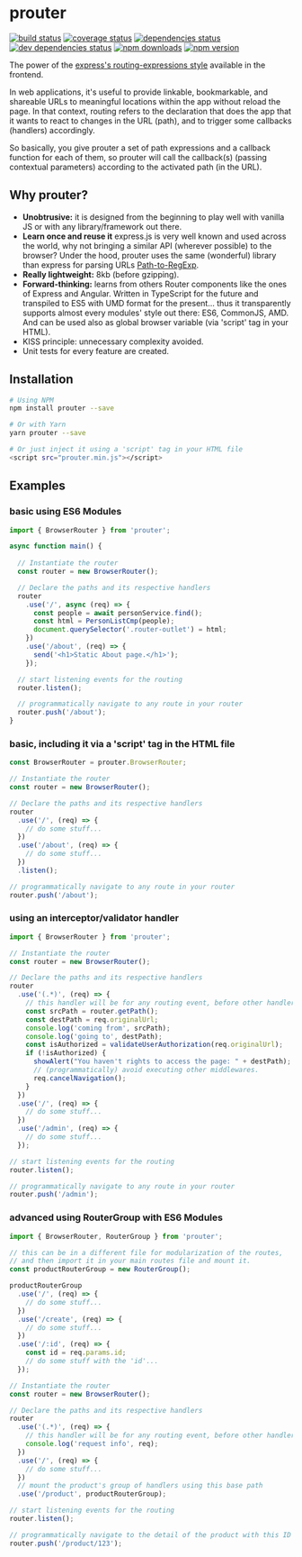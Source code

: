 # prouter

[![build status](https://travis-ci.org/rogerpadilla/prouter.svg?branch=master)](https://travis-ci.org/rogerpadilla/prouter?branch=master)
[![coverage status](https://coveralls.io/repos/rogerpadilla/prouter/badge.svg?branch=master)](https://coveralls.io/r/rogerpadilla/prouter?branch=master)
[![dependencies status](https://david-dm.org/rogerpadilla/prouter/status.svg)](https://david-dm.org/rogerpadilla/prouter/status.svg)
[![dev dependencies status](https://david-dm.org/rogerpadilla/prouter/dev-status.svg)](https://david-dm.org/rogerpadilla/prouter/dev-status.svg)
[![npm downloads](https://img.shields.io/npm/dm/prouter.svg)](https://www.npmjs.com/package/prouter)
[![npm version](https://badge.fury.io/js/prouter.svg)](https://www.npmjs.com/prouter)

The power of the [express's routing-expressions style](https://expressjs.com/en/guide/routing.html) available in the frontend.

In web applications, it's useful to provide linkable, bookmarkable, and shareable URLs to meaningful locations within the app without reload the page. In that context, routing refers to the declaration that does the app that it wants to react to changes in the URL (path), and to trigger some callbacks (handlers) accordingly.

So basically, you give prouter a set of path expressions and a callback function for each of them, so prouter will call the callback(s) (passing contextual parameters) according to the activated path (in the URL). 

## Why prouter?
- **Unobtrusive:** it is designed from the beginning to play well with vanilla JS or with any library/framework out there.
- **Learn once and reuse it** express.js is very well known and used across the world, why not bringing a similar API (wherever possible) to the browser? Under the hood, prouter uses the same (wonderful) library than express for parsing URLs [Path-to-RegExp](https://github.com/pillarjs/path-to-regexp).
- **Really lightweight:** 8kb (before gzipping).
- **Forward-thinking:** learns from others Router components like the ones of Express and Angular. Written in TypeScript for the future and transpiled to ES5 with UMD format for the present... thus it transparently supports almost every modules' style out there: ES6, CommonJS, AMD. And can be used also as global browser variable (via 'script' tag in your HTML).
- KISS principle: unnecessary complexity avoided.
- Unit tests for every feature are created.

## Installation

```bash
# Using NPM
npm install prouter --save

# Or with Yarn
yarn prouter --save

# Or just inject it using a 'script' tag in your HTML file
<script src="prouter.min.js"></script>
```

## Examples

### basic using ES6 Modules

```js
import { BrowserRouter } from 'prouter';

async function main() {
  
  // Instantiate the router
  const router = new BrowserRouter();

  // Declare the paths and its respective handlers
  router
    .use('/', async (req) => {
      const people = await personService.find();
      const html = PersonListCmp(people);
      document.querySelector('.router-outlet') = html;
    })
    .use('/about', (req) => {
      send('<h1>Static About page.</h1>');
    });

  // start listening events for the routing
  router.listen();

  // programmatically navigate to any route in your router
  router.push('/about');
}
```


### basic, including it via a 'script' tag in the HTML file

```js
const BrowserRouter = prouter.BrowserRouter;

// Instantiate the router
const router = new BrowserRouter();

// Declare the paths and its respective handlers
router
  .use('/', (req) => {
    // do some stuff...
  })
  .use('/about', (req) => {
    // do some stuff...
  })
  .listen();

// programmatically navigate to any route in your router
router.push('/about');
```

### using an interceptor/validator handler

```js
import { BrowserRouter } from 'prouter';

// Instantiate the router
const router = new BrowserRouter();

// Declare the paths and its respective handlers
router
  .use('(.*)', (req) => {
    // this handler will be for any routing event, before other handlers
    const srcPath = router.getPath();
    const destPath = req.originalUrl;
    console.log('coming from', srcPath);
    console.log('going to', destPath);
    const isAuthorized = validateUserAuthorization(req.originalUrl);
    if (!isAuthorized) {
      showAlert("You haven't rights to access the page: " + destPath);
      // (programmatically) avoid executing other middlewares.
      req.cancelNavigation();
    }
  })
  .use('/', (req) => {
    // do some stuff...
  })
  .use('/admin', (req) => {
    // do some stuff...
  });

// start listening events for the routing
router.listen();

// programmatically navigate to any route in your router
router.push('/admin');
```


### advanced using RouterGroup with ES6 Modules

```js
import { BrowserRouter, RouterGroup } from 'prouter';

// this can be in a different file for modularization of the routes,
// and then import it in your main routes file and mount it.
const productRouterGroup = new RouterGroup();

productRouterGroup
  .use('/', (req) => {
    // do some stuff...
  })
  .use('/create', (req) => {
    // do some stuff...  
  })
  .use('/:id', (req) => {
    const id = req.params.id;
    // do some stuff with the 'id'...
  });

// Instantiate the router
const router = new BrowserRouter();

// Declare the paths and its respective handlers
router
  .use('(.*)', (req) => {
    // this handler will be for any routing event, before other handlers
    console.log('request info', req);
  })
  .use('/', (req) => {
    // do some stuff...
  })
  // mount the product's group of handlers using this base path
  .use('/product', productRouterGroup);

// start listening events for the routing
router.listen();

// programmatically navigate to the detail of the product with this ID
router.push('/product/123');
```
